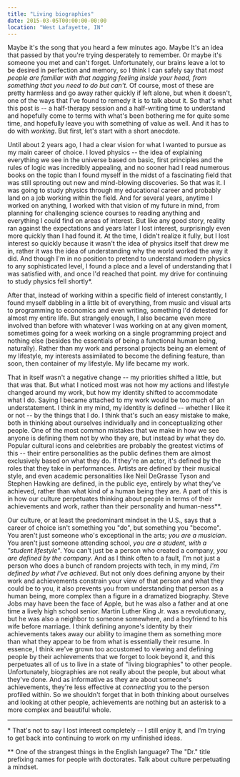 ```yaml
---
title: "Living biographies"
date: 2015-03-05T00:00:00-00:00
location: "West Lafayette, IN"
---
```


Maybe it's the song that you heard a few minutes ago. Maybe It's an idea that passed by that you're trying desperately to remember. Or maybe it's someone you met and can't forget. Unfortunately, our brains leave a lot to be desired in perfection and memory, so I think I can safely say that _most people are familiar with that nagging feeling inside your head, from something that you need to do but can't_. Of course, most of these are pretty harmless and go away rather quickly if left alone, but when it doesn't, one of the ways that I've found to remedy it is to talk about it. So that's what this post is -- a half-therapy session and a half-writing time to understand and hopefully come to terms with what's been bothering me for quite some time, and hopefully leave you with something of value as well. And it has to do with _working_. But first, let's start with a short anecdote.

Until about 2 years ago, I had a clear vision for what I wanted to pursue as my main career of choice. I loved physics -- the idea of explaining everything we see in the universe based on basic, first principles and the rules of logic was incredibly appealing, and no sooner had I read numerous books on the topic than I found myself in the midst of a fascinating field that was still sprouting out new and mind-blowing discoveries. So that was it. I was going to study physics through my educational career and probably land on a job working within the field. And for several years, anytime I worked on anything, I worked with that vision of my future in mind, from planning for challenging science courses to reading anything and everything I could find on areas of interest. But like any good story, reality ran against the expectations and years later I lost interest, surprisingly even more quickly than I had found it. At the time, I didn't realize it fully, but I lost interest so quickly because it wasn't the idea of physics itself that drew me in, rather it was the idea of understanding why the world worked the way it did. And though I'm in no position to pretend to understand modern physics to any sophisticated level, I found a place and a level of understanding that I was satisfied with, and once I'd reached that point. my drive for continuing to study physics fell shortly\*.

After that, instead of working within a specific field of interest constantly, I found myself dabbling in a little bit of everything, from music and visual arts to programming to economics and even writing, something I'd detested for almost my entire life. But strangely enough, I also became even more involved than before with whatever I was working on at any given moment, sometimes going for a week working on a single programming project and nothing else (besides the essentials of being a functional human being, naturally). Rather than my work and personal projects being an element of my lifestyle, my interests assimilated to become the defining feature, than soon, then container of my lifestyle. My life became my work.

That in itself wasn't a negative change -- my priorities shifted a little, but that was that. But what I noticed most was not how my actions and lifestyle changed around my work, but how my identity shifted to accommodate what I do. Saying I became attached to my work would be too much of an understatement. I think in my mind, my identity is defined -- whether I like it or not -- by the things that I do. I think that's such an easy mistake to make, both in thinking about ourselves individually and in conceptualizing other people. One of the most common mistakes that we make in how we see anyone is defining them not by who they are, but instead by what they do. Popular cultural icons and celebrities are probably the greatest victims of this -- their entire personalities as the public defines them are almost exclusively based on what they do. If they're an actor, it's defined by the roles that they take in performances. Artists are defined by their musical style, and even academic personalities like Neil DeGrasse Tyson and Stephen Hawking are defined, in the public eye, entirely by what they've achieved, rather than what kind of a human being they are. A part of this is in how our culture perpetuates thinking about people in terms of their achievements and work, rather than their personality and human-ness\*\*.

Our culture, or at least the predominant mindset in the U.S., says that a career of choice isn't something you "do", but something you "become". You aren't just someone who's exceptional in the arts; _you are a musician_. You aren't just someone attending school, _you are a student, with a "student lifestyle"_. You can't just be a person who created a company, _you are defined by the company_. And as I think often to a fault, I'm not just a person who does a bunch of random projects with tech, in my mind, _I'm defined by what I've achieved_. But not only does defining anyone by their work and achievements constrain your view of that person and what they could be to you, it also prevents you from understanding that person as a human being, more complex than a figure in a dramatized biography. Steve Jobs may have been the face of Apple, but he was also a father and at one time a lively high school senior. Martin Luther King Jr. was a revolutionary, but he was also a neighbor to someone somewhere, and a boyfriend to his wife before marriage. I think defining anyone's identity by their achievements takes away our ability to imagine them as something more than what they appear to be from what is essentially their resume. In essence, I think we've grown too accustomed to viewing and defining people by their achievements that we forget to look beyond it, and this perpetuates all of us to live in a state of "living biographies" to other people. Unfortunately, biographies are not really about the people, but about what they've done. And as informative as they are about someone's achievements, they're less effective at _connecting_ you to the person profiled within. So we shouldn't forget that in both thinking about ourselves and looking at other people, achievements are nothing but an asterisk to a more complex and beautiful whole.

---

\* That's not to say I lost interest completely -- I still enjoy it, and I'm trying to get back into continuing to work on my unfinished ideas.

\*\* One of the strangest things in the English language? The "Dr." title prefixing names for people with doctorates. Talk about culture perpetuating a mindset.

